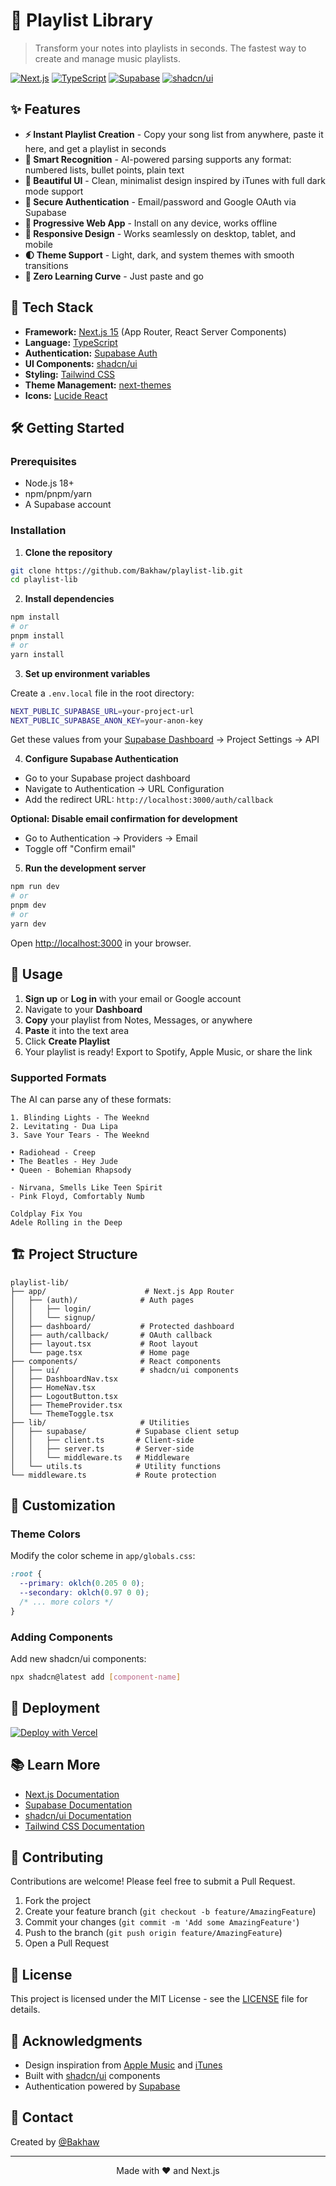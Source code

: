 # 🎵 Playlist Library

> Transform your notes into playlists in seconds. The fastest way to create and manage music playlists.

[![Next.js](https://img.shields.io/badge/Next.js-15-black?style=flat-square&logo=next.js)](https://nextjs.org/)
[![TypeScript](https://img.shields.io/badge/TypeScript-5-blue?style=flat-square&logo=typescript)](https://www.typescriptlang.org/)
[![Supabase](https://img.shields.io/badge/Supabase-Auth-green?style=flat-square&logo=supabase)](https://supabase.com/)
[![shadcn/ui](https://img.shields.io/badge/shadcn/ui-Components-black?style=flat-square)](https://ui.shadcn.com/)

## ✨ Features

- **⚡ Instant Playlist Creation** - Copy your song list from anywhere, paste it here, and get a playlist in seconds
- **🧠 Smart Recognition** - AI-powered parsing supports any format: numbered lists, bullet points, plain text
- **🎨 Beautiful UI** - Clean, minimalist design inspired by iTunes with full dark mode support
- **🔐 Secure Authentication** - Email/password and Google OAuth via Supabase
- **📱 Progressive Web App** - Install on any device, works offline
- **📲 Responsive Design** - Works seamlessly on desktop, tablet, and mobile
- **🌓 Theme Support** - Light, dark, and system themes with smooth transitions
- **🎯 Zero Learning Curve** - Just paste and go

## 🚀 Tech Stack

- **Framework:** [Next.js 15](https://nextjs.org/) (App Router, React Server Components)
- **Language:** [TypeScript](https://www.typescriptlang.org/)
- **Authentication:** [Supabase Auth](https://supabase.com/auth)
- **UI Components:** [shadcn/ui](https://ui.shadcn.com/)
- **Styling:** [Tailwind CSS](https://tailwindcss.com/)
- **Theme Management:** [next-themes](https://github.com/pacocoursey/next-themes)
- **Icons:** [Lucide React](https://lucide.dev/)

## 🛠️ Getting Started

### Prerequisites

- Node.js 18+ 
- npm/pnpm/yarn
- A Supabase account

### Installation

1. **Clone the repository**

```bash
git clone https://github.com/Bakhaw/playlist-lib.git
cd playlist-lib
```

2. **Install dependencies**

```bash
npm install
# or
pnpm install
# or
yarn install
```

3. **Set up environment variables**

Create a `.env.local` file in the root directory:

```bash
NEXT_PUBLIC_SUPABASE_URL=your-project-url
NEXT_PUBLIC_SUPABASE_ANON_KEY=your-anon-key
```

Get these values from your [Supabase Dashboard](https://supabase.com/dashboard) → Project Settings → API

4. **Configure Supabase Authentication**

- Go to your Supabase project dashboard
- Navigate to Authentication → URL Configuration
- Add the redirect URL: `http://localhost:3000/auth/callback`

**Optional: Disable email confirmation for development**
- Go to Authentication → Providers → Email
- Toggle off "Confirm email"

5. **Run the development server**

```bash
npm run dev
# or
pnpm dev
# or
yarn dev
```

Open [http://localhost:3000](http://localhost:3000) in your browser.

## 📝 Usage

1. **Sign up** or **Log in** with your email or Google account
2. Navigate to your **Dashboard**
3. **Copy** your playlist from Notes, Messages, or anywhere
4. **Paste** it into the text area
5. Click **Create Playlist**
6. Your playlist is ready! Export to Spotify, Apple Music, or share the link

### Supported Formats

The AI can parse any of these formats:

```
1. Blinding Lights - The Weeknd
2. Levitating - Dua Lipa
3. Save Your Tears - The Weeknd
```

```
• Radiohead - Creep
• The Beatles - Hey Jude
• Queen - Bohemian Rhapsody
```

```
- Nirvana, Smells Like Teen Spirit
- Pink Floyd, Comfortably Numb
```

```
Coldplay Fix You
Adele Rolling in the Deep
```

## 🏗️ Project Structure

```
playlist-lib/
├── app/                      # Next.js App Router
│   ├── (auth)/              # Auth pages
│   │   ├── login/
│   │   └── signup/
│   ├── dashboard/           # Protected dashboard
│   ├── auth/callback/       # OAuth callback
│   ├── layout.tsx           # Root layout
│   └── page.tsx             # Home page
├── components/              # React components
│   ├── ui/                  # shadcn/ui components
│   ├── DashboardNav.tsx
│   ├── HomeNav.tsx
│   ├── LogoutButton.tsx
│   ├── ThemeProvider.tsx
│   └── ThemeToggle.tsx
├── lib/                     # Utilities
│   ├── supabase/           # Supabase client setup
│   │   ├── client.ts       # Client-side
│   │   ├── server.ts       # Server-side
│   │   └── middleware.ts   # Middleware
│   └── utils.ts            # Utility functions
└── middleware.ts           # Route protection
```

## 🎨 Customization

### Theme Colors

Modify the color scheme in `app/globals.css`:

```css
:root {
  --primary: oklch(0.205 0 0);
  --secondary: oklch(0.97 0 0);
  /* ... more colors */
}
```

### Adding Components

Add new shadcn/ui components:

```bash
npx shadcn@latest add [component-name]
```

## 🚢 Deployment

[![Deploy with Vercel](https://vercel.com/button)](https://vercel.com/new/clone?repository-url=https://github.com/Bakhaw/playlist-lib)

## 📚 Learn More

- [Next.js Documentation](https://nextjs.org/docs)
- [Supabase Documentation](https://supabase.com/docs)
- [shadcn/ui Documentation](https://ui.shadcn.com)
- [Tailwind CSS Documentation](https://tailwindcss.com/docs)

## 🤝 Contributing

Contributions are welcome! Please feel free to submit a Pull Request.

1. Fork the project
2. Create your feature branch (`git checkout -b feature/AmazingFeature`)
3. Commit your changes (`git commit -m 'Add some AmazingFeature'`)
4. Push to the branch (`git push origin feature/AmazingFeature`)
5. Open a Pull Request

## 📄 License

This project is licensed under the MIT License - see the [LICENSE](LICENSE) file for details.

## 🙏 Acknowledgments

- Design inspiration from [Apple Music](https://music.apple.com) and [iTunes](https://www.apple.com/itunes/)
- Built with [shadcn/ui](https://ui.shadcn.com) components
- Authentication powered by [Supabase](https://supabase.com)

## 📧 Contact

Created by [@Bakhaw](https://github.com/Bakhaw)

---

<p align="center">Made with ❤️ and Next.js</p>
